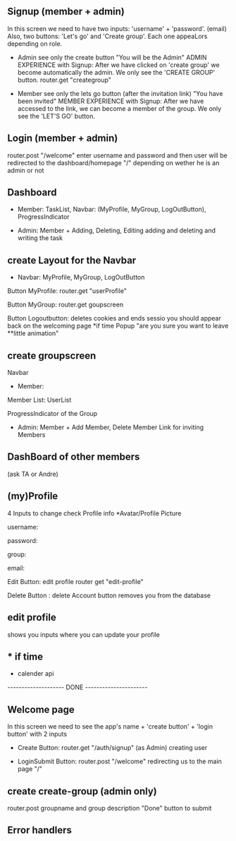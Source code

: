 



## Signup (member + admin)

In this screen we need to have two inputs: 'username' + 'password'. (email)
Also, two buttons: 'Let's go' and 'Create group'. Each one appeaLors depending on role.


- Admin see only the create button
"You will be the Admin"
ADMIN EXPERIENCE with Signup:
After we have clicked on 'create group' we become automatically the admin. We only see the 'CREATE GROUP' button.
router.get "creategroup"

- Member see only the lets go button (after the invitation link)
"You have been invited"
MEMBER EXPERIENCE with Signup:
After we have accessed to the link, we can become a member of the group. We only see the 'LET'S GO' button.



## Login (member + admin)
router.post "/welcome" enter username and password
and then user will be redirected to the dashboard/homepage "/"
depending on wether he is an admin or not 

## Dashboard
- Member: TaskList, Navbar: (MyProfile, MyGroup, LogOutButton), ProgressIndicator

- Admin: Member + Adding, Deleting, Editing
adding and deleting and writing the task 

## create Layout for the Navbar
- Navbar: MyProfile, MyGroup, LogOutButton

Button MyProfile: router.get "userProfile"

Button MyGroup: router.get goupscreen

Button Logoutbutton: deletes cookies and ends sessio you should appear back on the welcoming page *if time Popup "are you sure you want to leave **little animation"

## create groupscreen
Navbar


- Member:

Member List: UserList

ProgressIndicator of the Group

- Admin: 
Member + Add Member, Delete Member Link for inviting Members



## DashBoard of other members

(ask TA or Andre)

##  (my)Profile

4 Inputs to change check Profile info
*Avatar/Profile Picture

username:

password:

group:

email:

Edit Button: edit profile router get "edit-profile"

Delete Button : delete Account button removes you from the database


## edit profile 

shows you inputs where you can update your profile



## * if time
- calender api




--------------------  DONE  ----------------------

## Welcome page


In this screen we need to see the app's name + 'create button' + 'login button' with 2 inputs

- Create Button: 
router.get "/auth/signup"  (as Admin) creating user 



- LoginSubmit Button:
router.post "/welcome"   redirecting us to the main page "/"


## create create-group (admin only)

router.post 
groupname 
and group description
"Done" button to submit

## Error handlers